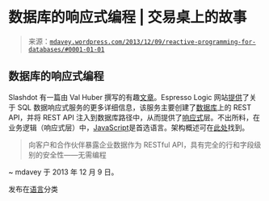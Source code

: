<!--yml

分类：未分类

日期：2024-05-18 05:56:40

-->

# 数据库的响应式编程 | 交易桌上的故事

> 来源：[`mdavey.wordpress.com/2013/12/09/reactive-programming-for-databases/#0001-01-01`](https://mdavey.wordpress.com/2013/12/09/reactive-programming-for-databases/#0001-01-01)

## 数据库的响应式编程

Slashdot 有一篇由 Val Huber 撰写的有趣[文章](http://slashdot.org/topic/bi/why-reactive-programming-for-databases-is-awesome/)。Espresso Logic 网站[提供](http://www.espressologic.com/)了关于 SQL 数据响应式服务的更多详细信息，该服务主要创建了[数据库](http://www.espressologic.com/tour/)上的 REST API，并将 REST API 注入到数据库路径中，从而提供了[响应式](http://www.espressologic.com/reactive-programming-database-logic/)层。不出所料，在业务逻辑（响应式层）中，[JavaScript](http://docs.espressologic.com/docs/tutorial)是首选语言。架构概述可在[此处](http://docs.espressologic.com/docs/architecture)找到。

> 向客户和合作伙伴暴露企业数据作为 RESTful API，具有完全的行和字段级别的安全性——无需编程

~ mdavey 于 2013 年 12 月 9 日。

发布在[语言](https://mdavey.wordpress.com/category/languages/)分类

